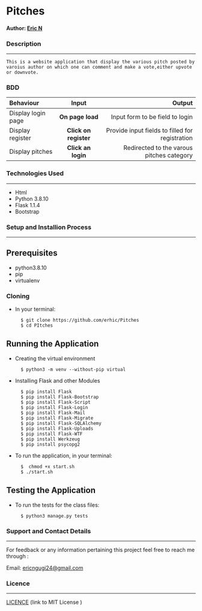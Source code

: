 # Pitches

#### Author: [Eric N](https://github.com/erhic/Pitches)

### Description
----
    This is a website application that display the various pitch posted by varoius author on which one can comment and make a vote,either upvote or downvote.
### BDD

| Behaviour | Input | Output |
| :---------------- | :---------------: | ------------------: |
| Display login page | **On page load** | Input form to be field to login |
| Display register | **Click on register** | Provide input fields to filled for registration |
| Display pitches  | **Click an login** | Redirected to the varous pitches category |


### Technologies Used
----
- Html
- Python 3.8.10
- Flask 1.1.4
- Bootstrap

### Setup and Installion Process
----
## Prerequisites
* python3.8.10
* pip
* virtualenv

### Cloning
* In your terminal:

        $ git clone https://github.com/erhic/Pitches
        $ cd PItches

## Running the Application
* Creating the virtual environment

        $ python3 -m venv --without-pip virtual
      
        
* Installing Flask and other Modules

        $ pip install Flask
        $ pip install Flask-Bootstrap
        $ pip install Flask-Script
        $ pip install Flask-Login
        $ pip install Flask-Mail
        $ pip install Flask-Migrate
        $ pip install Flask-SQLAlchemy
        $ pip install Flask-Uploads
        $ pip install Flask-WTF
        $ pip install Werkzeug
        $ pip install psycopg2
       
        




* To run the application, in your terminal:

        $  chmod +x start.sh 
        $ ./start.sh

## Testing the Application
* To run the tests for the class files:

        $ python3 manage.py tests


### Support and Contact Details
----
For feedback or any information pertaining this project feel free to reach me through :

Email: ericngugi24@gmail.com

### Licence 
---
 [ LICENCE](LICENCE) 
 (link to MIT License )